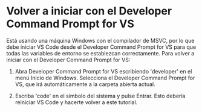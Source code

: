 <h1 data-loc-id="walkthrough.windows.title.open.dev.command.prompt">Volver a iniciar con el <span>Developer Command Prompt for VS</span></h1>
<p data-loc-id="walkthrough.windows.background.dev.command.prompt"> Está usando una máquina Windows con el compilador de MSVC, por lo que debe iniciar VS Code desde el <span>Developer Command Prompt for VS</span> para que todas las variables de entorno se establezcan correctamente. Para volver a iniciar con el <span>Developer Command Prompt for VS</span>:</p>
<ol>
<li><p data-loc-id="walkthrough.open.command.prompt">Abra <span>Developer Command Prompt for VS</span> escribiendo '<span>developer</span>' en el menú Inicio de Windows. Selecciona el <span>Developer Command Prompt for VS</span>, que irá automáticamente a la carpeta abierta actual.</p>
</li>
<li><p data-loc-id="walkthrough.windows.press.f5">Escriba '<span>code</span>' en el símbolo del sistema y pulse Entrar. Esto debería reiniciar VS Code y hacerte volver a este tutorial. </p>
</li>
</ol>